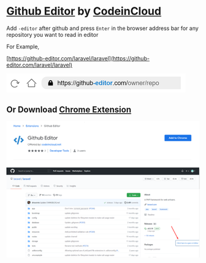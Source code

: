 # [Github Editor](https://github-editor.com) by [CodeinCloud](https://codeincloud.net)
Add `-editor` after github and press `Enter` in the browser address bar for any repository you want to read in editor

For Example,

[https://github-editor.com/laravel/laravel](https://github-editor.com/laravel/laravel)

![Github Editor](https://raw.githubusercontent.com/github-editor/github-editor/main/sample-imgx2.png)

## Or Download [Chrome Extension](https://chrome.google.com/webstore/detail/github-editor/ncpjnhlgobnelpmellmjmmkpcadhjibm)
![Github Chrome Extension](https://raw.githubusercontent.com/github-editor/github-editor/main/chrome-extension.png)
![Github Chrome Extension Sample](https://raw.githubusercontent.com/github-editor/github-editor/main/extension-sample.png)
